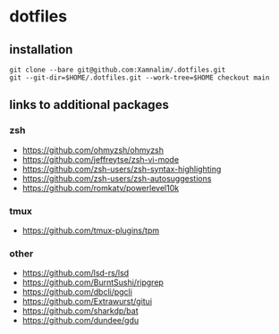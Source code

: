 # dotfiles

## installation
```
git clone --bare git@github.com:Xamnalim/.dotfiles.git
git --git-dir=$HOME/.dotfiles.git --work-tree=$HOME checkout main
```
## links to additional packages
### zsh
* https://github.com/ohmyzsh/ohmyzsh
* https://github.com/jeffreytse/zsh-vi-mode
* https://github.com/zsh-users/zsh-syntax-highlighting
* https://github.com/zsh-users/zsh-autosuggestions
* https://github.com/romkatv/powerlevel10k
### tmux
* https://github.com/tmux-plugins/tpm
### other
* https://github.com/lsd-rs/lsd
* https://github.com/BurntSushi/ripgrep
* https://github.com/dbcli/pgcli
* https://github.com/Extrawurst/gitui
* https://github.com/sharkdp/bat
* https://github.com/dundee/gdu
